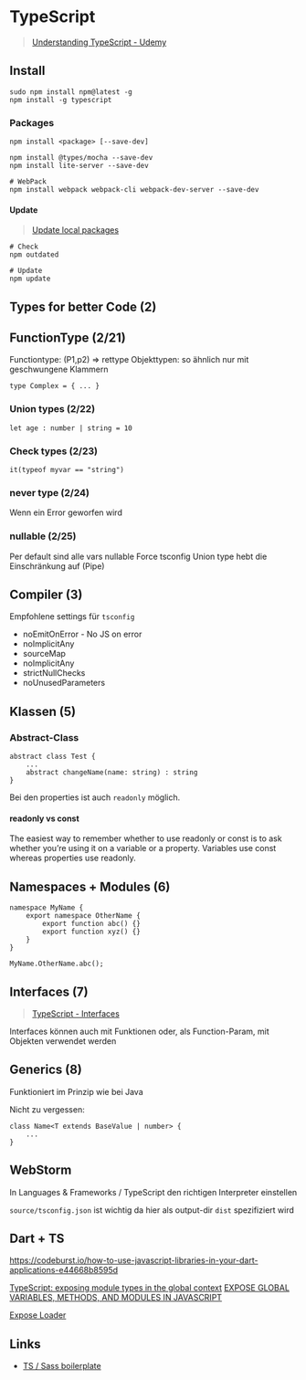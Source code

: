 # TypeScript
> [Understanding TypeScript - Udemy](https://www.udemy.com/understanding-typescript/learn/v4/overview)

## Install
    
    sudo npm install npm@latest -g
    npm install -g typescript
    
### Packages

    npm install <package> [--save-dev]
         
    npm install @types/mocha --save-dev
    npm install lite-server --save-dev
    
    # WebPack
    npm install webpack webpack-cli webpack-dev-server --save-dev
    
#### Update
> [Update local packages](https://docs.npmjs.com/getting-started/updating-local-packages)

    # Check
    npm outdated
    
    # Update
    npm update    
     
## Types for better Code (2)

## FunctionType (2/21)
Functiontype: (P1,p2) => rettype
Objekttypen: so ähnlich nur mit geschwungene Klammern

    type Complex = { ... }

### Union types (2/22)

    let age : number | string = 10

### Check types (2/23)

    it(typeof myvar == "string")

### never type (2/24)
Wenn ein Error geworfen wird

### nullable (2/25)
Per default sind alle vars nullable
Force tsconfig
Union type hebt die Einschränkung auf (Pipe)

## Compiler (3)
Empfohlene settings für `tsconfig`

   - noEmitOnError - No JS on error
   - noImplicitAny
   - sourceMap
   - noImplicitAny
   - strictNullChecks
   - noUnusedParameters

## Klassen (5)

### Abstract-Class

    abstract class Test {
        ...
        abstract changeName(name: string) : string
    }
    
Bei den properties ist auch `readonly` möglich.

#### readonly vs const
The easiest way to remember whether to use readonly or const is to ask 
whether you’re using it on a variable or a property. 
Variables use const whereas properties use readonly.

## Namespaces + Modules (6)

    namespace MyName {
        export namespace OtherName {
            export function abc() {}
            export function xyz() {}
        }            
    }
    
    MyName.OtherName.abc();
    
    
## Interfaces (7)
> [TypeScript - Interfaces](https://www.typescriptlang.org/docs/handbook/interfaces.html)

Interfaces können auch mit Funktionen oder, als Function-Param, mit Objekten verwendet werden 
    
## Generics (8)
Funktioniert im Prinzip wie bei Java

Nicht zu vergessen:

    class Name<T extends BaseValue | number> {
        ...
    }    
    
## WebStorm

In Languages & Frameworks / TypeScript den richtigen Interpreter einstellen

`source/tsconfig.json` ist wichtig da hier als output-dir `dist` spezifiziert wird

## Dart + TS
https://codeburst.io/how-to-use-javascript-libraries-in-your-dart-applications-e44668b8595d

[TypeScript: exposing module types in the global context](https://designprincipia.com/typescript-exposing-module-types-in-the-global-context-and-why-to-avoid-it/)
[EXPOSE GLOBAL VARIABLES, METHODS, AND MODULES IN JAVASCRIPT](http://www.matthiassommer.it/programming/web/javascript/expose-global-variables-methods-modules-javascript/)

[Expose Loader](https://www.npmjs.com/package/expose-loader)

## Links
   - [TS / Sass boilerplate](https://github.com/JaminMa/webpack-typescript-sass-app-boilerplate)
   
 
 
     